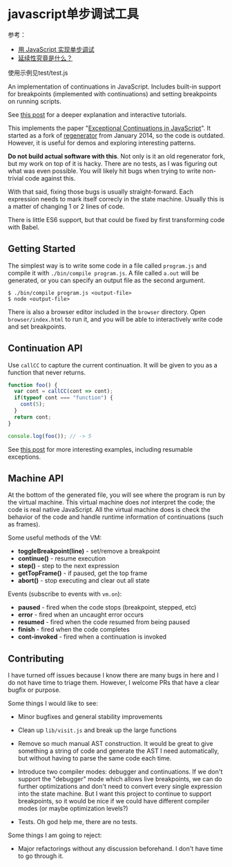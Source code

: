 
# javascript单步调试工具

参考： 
* [用 JavaScript 实现单步调试](http://www.zcfy.cc/article/implementing-a-stepping-debugger-in-javascript)
* [延续性究竟是什么？](http://www.zcfy.cc/article/what-s-in-a-continuation)


使用示例见test/test.js


An implementation of continuations in JavaScript. Includes built-in
support for breakpoints (implemented with continuations) and setting
breakpoints on running scripts.

See [this post](http://jlongster.com/Whats-in-a-Continuation) for a
deeper explanation and interactive tutorials.

This implements the paper "[Exceptional Continuations in
JavaScript](http://www.schemeworkshop.org/2007/procPaper4.pdf)". It
started as a fork of
[regenerator](https://github.com/facebook/regenerator) from January
2014, so the code is outdated. However, it is useful for demos and
exploring interesting patterns.

**Do not build actual software with this**. Not only is it an old
regenerator fork, but my work on top of it is hacky. There are no
tests, as I was figuring out what was even possible. You will likely
hit bugs when trying to write non-trivial code against this.

With that said, fixing those bugs is usually straight-forward. Each
expression needs to mark itself correcly in the state machine. Usually
this is a matter of changing 1 or 2 lines of code.

There is little ES6 support, but that could be fixed by first
transforming code with Babel.

## Getting Started

The simplest way is to write some code in a file called `program.js`
and compile it with `./bin/compile program.js`. A file called `a.out`
will be generated, or you can specify an output file as the second
argument.

```
$ ./bin/compile program.js <output-file>
$ node <output-file>
```

There is also a browser editor included in the `browser` directory.
Open `browser/index.html` to run it, and you will be able to
interactively write code and set breakpoints.

## Continuation API

Use `callCC` to capture the current continuation. It will be given to
you as a function that never returns.

```js
function foo() {
  var cont = callCC(cont => cont);
  if(typeof cont === "function") {
    cont(5);
  }
  return cont;
}

console.log(foo()); // -> 5
```

See [this post](http://jlongster.com/Exploring-Continuations-Resumable-Exceptions) for more interesting examples, including resumable exceptions.

## Machine API

At the bottom of the generated file, you will see where the program is
run by the virtual machine. This virtual machine does *not* interpret
the code; the code is real native JavaScript. All the virtual machine
does is check the behavior of the code and handle runtime information
of continuations (such as frames).

Some useful methods of the VM:

* **toggleBreakpoint(line)** - set/remove a breakpoint
* **continue()** - resume execution
* **step()** - step to the next expression
* **getTopFrame()** - if paused, get the top frame
* **abort()** - stop executing and clear out all state

Events (subscribe to events with `vm.on`):

* **paused** - fired when the code stops (breakpoint, stepped, etc)
* **error** - fired when an uncaught error occurs
* **resumed** - fired when the code resumed from being paused
* **finish** - fired when the code completes
* **cont-invoked** - fired when a continuation is invoked

## Contributing

I have turned off issues because I know there are many bugs in here
and I do not have time to triage them. However, I welcome PRs that
have a clear bugfix or purpose.

Some things I would like to see:

* Minor bugfixes and general stability improvements

* Clean up `lib/visit.js` and break up the large functions

* Remove so much manual AST construction. It would be great to give
  something a string of code and generate the AST I need
  automatically, but without having to parse the same code each time.

* Introduce two compiler modes: debugger and continuations. If we
  don't support the "debugger" mode which allows live breakpoints, we
  can do further optimizations and don't need to convert every single
  expression into the state machine. But I want this project to
  continue to support breakpoints, so it would be nice if we could
  have different compiler modes (or maybe optimization levels?)

* Tests. Oh god help me, there are no tests.

Some things I am going to reject:

* Major refactorings without any discussion beforehand. I don't have
  time to go through it.
